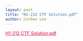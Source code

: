 ```yaml
---
layout: post
title: "H1-212 CTF Solution.pdf"
author: Corben Leo
---
```


<a href="/H1-212 CTF Solution.pdf" rel="noopener noreferrer" style="color:#DC0739;">H1-212 CTF Solution.pdf</a>
